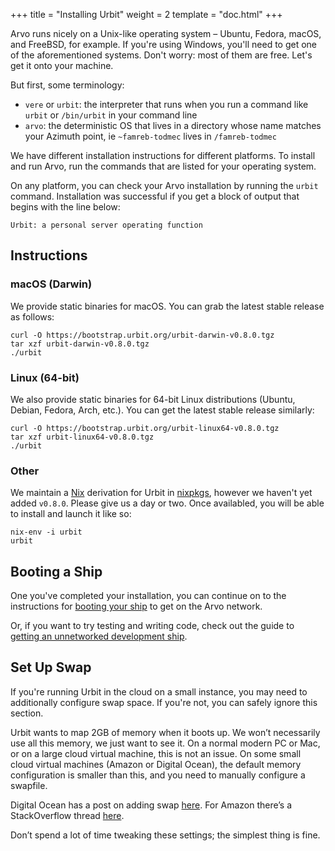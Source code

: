 +++
title = "Installing Urbit"
weight = 2
template = "doc.html"
+++

Arvo runs nicely on a Unix-like operating system – Ubuntu, Fedora, macOS, and FreeBSD, for example. If you're using Windows, you'll need to get one of the aforementioned systems. Don't worry: most of them are free. Let's get it onto your machine.

But first, some terminology:

- `vere` or `urbit`: the interpreter that runs when you run a command like `urbit` or `/bin/urbit` in your command line
- `arvo`: the deterministic OS that lives in a directory whose name matches your Azimuth point, ie `~famreb-todmec` lives in `/famreb-todmec`

We have different installation instructions for different platforms. To install and run Arvo, run the commands that are listed for your operating system.

On any platform, you can check your Arvo installation by running the `urbit` command. Installation was successful if you get a block of output that begins with the line below:

```
Urbit: a personal server operating function
```

## Instructions

### macOS (Darwin)

We provide static binaries for macOS. You can grab the latest stable release as follows:

```
curl -O https://bootstrap.urbit.org/urbit-darwin-v0.8.0.tgz
tar xzf urbit-darwin-v0.8.0.tgz
./urbit
```

### Linux (64-bit)

We also provide static binaries for 64-bit Linux distributions (Ubuntu, Debian, Fedora, Arch, etc.). You can get the latest stable release similarly:

```
curl -O https://bootstrap.urbit.org/urbit-linux64-v0.8.0.tgz
tar xzf urbit-linux64-v0.8.0.tgz
./urbit
```

### Other

We maintain a [Nix](https://nixos.org/nix) derivation for Urbit in [nixpkgs](https://github.com/NixOS/nixpkgs), however we haven't yet added `v0.8.0`. Please give us a day or two. Once availabled, you will be able to install and launch it like so:

```
nix-env -i urbit
urbit
```

## Booting a Ship

One you've completed your installation, you can continue on to the instructions for [booting your ship](@/docs/getting-started/booting-a-ship.md) to get on the Arvo network.

Or, if you want to try testing and writing code, check out the guide to [getting an unnetworked development ship](/docs/using/creating-a-development-ship).

## Set Up Swap

If you're running Urbit in the cloud on a small instance, you may need to additionally configure swap space. If you're not, you can safely ignore this section.

Urbit wants to map 2GB of memory when it boots up. We won’t necessarily use all this memory, we just want to see it. On a normal modern PC or Mac, or on a large cloud virtual machine, this is not an issue. On some small cloud virtual machines (Amazon or Digital Ocean), the default memory configuration is smaller than this, and you need to manually configure a swapfile.

Digital Ocean has a post on adding swap [here](https://www.digitalocean.com/community/tutorials/how-to-add-swap-space-on-ubuntu-16-04). For Amazon there’s a StackOverflow thread [here](https://stackoverflow.com/questions/17173972/how-do-you-add-swap-to-an-ec2-instance).

Don’t spend a lot of time tweaking these settings; the simplest thing is fine.